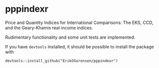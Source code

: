 # pppindexr
Price and Quantity Indices for International Comparisons: The EKS, CCD, and the 
Geary-Khamis real income indices.

Rudimentary functionality and some unit tests are implemented. 

If you have `devtools` installed, it should be possible to install the package with
```
devtools::install_github("ErikOSorensen/pppindexr")
```
